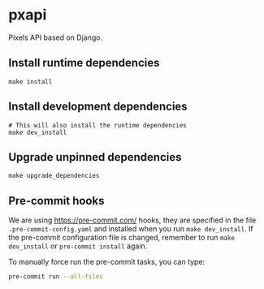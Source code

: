 # pxapi
Pixels API based on Django.

## Install runtime dependencies

```
make install
```


## Install development dependencies

```
# This will also install the runtime dependencies
make dev_install
```

## Upgrade unpinned dependencies

```
make upgrade_dependencies
```

## Pre-commit hooks

We are using <https://pre-commit.com/> hooks, they are specified in the file `.pre-commit-config.yaml` and installed when you run `make dev_install`.
If the pre-commit configuration file is changed, remember to run `make dev_install` or `pre-commit install` again.

To manually force run the pre-commit tasks, you can type:

```bash
pre-commit run --all-files
```
